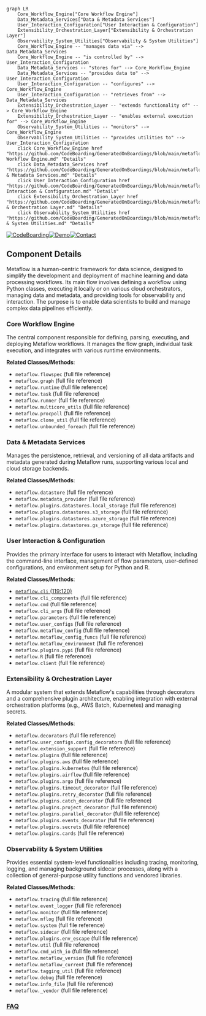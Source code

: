 ```mermaid
graph LR
    Core_Workflow_Engine["Core Workflow Engine"]
    Data_Metadata_Services["Data & Metadata Services"]
    User_Interaction_Configuration["User Interaction & Configuration"]
    Extensibility_Orchestration_Layer["Extensibility & Orchestration Layer"]
    Observability_System_Utilities["Observability & System Utilities"]
    Core_Workflow_Engine -- "manages data via" --> Data_Metadata_Services
    Core_Workflow_Engine -- "is controlled by" --> User_Interaction_Configuration
    Data_Metadata_Services -- "stores for" --> Core_Workflow_Engine
    Data_Metadata_Services -- "provides data to" --> User_Interaction_Configuration
    User_Interaction_Configuration -- "configures" --> Core_Workflow_Engine
    User_Interaction_Configuration -- "retrieves from" --> Data_Metadata_Services
    Extensibility_Orchestration_Layer -- "extends functionality of" --> Core_Workflow_Engine
    Extensibility_Orchestration_Layer -- "enables external execution for" --> Core_Workflow_Engine
    Observability_System_Utilities -- "monitors" --> Core_Workflow_Engine
    Observability_System_Utilities -- "provides utilities to" --> User_Interaction_Configuration
    click Core_Workflow_Engine href "https://github.com/CodeBoarding/GeneratedOnBoardings/blob/main/metaflow/Core Workflow Engine.md" "Details"
    click Data_Metadata_Services href "https://github.com/CodeBoarding/GeneratedOnBoardings/blob/main/metaflow/Data & Metadata Services.md" "Details"
    click User_Interaction_Configuration href "https://github.com/CodeBoarding/GeneratedOnBoardings/blob/main/metaflow/User Interaction & Configuration.md" "Details"
    click Extensibility_Orchestration_Layer href "https://github.com/CodeBoarding/GeneratedOnBoardings/blob/main/metaflow/Extensibility & Orchestration Layer.md" "Details"
    click Observability_System_Utilities href "https://github.com/CodeBoarding/GeneratedOnBoardings/blob/main/metaflow/Observability & System Utilities.md" "Details"
```
[![CodeBoarding](https://img.shields.io/badge/Generated%20by-CodeBoarding-9cf?style=flat-square)](https://github.com/CodeBoarding/CodeBoarding)[![Demo](https://img.shields.io/badge/Try%20our-Demo-blue?style=flat-square)](https://www.codeboarding.org/demo)[![Contact](https://img.shields.io/badge/Contact%20us%20-%20contact@codeboarding.org-lightgrey?style=flat-square)](mailto:contact@codeboarding.org)

## Component Details

Metaflow is a human-centric framework for data science, designed to simplify the development and deployment of machine learning and data processing workflows. Its main flow involves defining a workflow using Python classes, executing it locally or on various cloud orchestrators, managing data and metadata, and providing tools for observability and interaction. The purpose is to enable data scientists to build and manage complex data pipelines efficiently.

### Core Workflow Engine
The central component responsible for defining, parsing, executing, and deploying Metaflow workflows. It manages the flow graph, individual task execution, and integrates with various runtime environments.


**Related Classes/Methods**:

- `metaflow.flowspec` (full file reference)
- `metaflow.graph` (full file reference)
- `metaflow.runtime` (full file reference)
- `metaflow.task` (full file reference)
- `metaflow.runner` (full file reference)
- `metaflow.multicore_utils` (full file reference)
- `metaflow.procpoll` (full file reference)
- `metaflow.clone_util` (full file reference)
- `metaflow.unbounded_foreach` (full file reference)


### Data & Metadata Services
Manages the persistence, retrieval, and versioning of all data artifacts and metadata generated during Metaflow runs, supporting various local and cloud storage backends.


**Related Classes/Methods**:

- `metaflow.datastore` (full file reference)
- `metaflow.metadata_provider` (full file reference)
- `metaflow.plugins.datastores.local_storage` (full file reference)
- `metaflow.plugins.datastores.s3_storage` (full file reference)
- `metaflow.plugins.datastores.azure_storage` (full file reference)
- `metaflow.plugins.datastores.gs_storage` (full file reference)


### User Interaction & Configuration
Provides the primary interface for users to interact with Metaflow, including the command-line interface, management of flow parameters, user-defined configurations, and environment setup for Python and R.


**Related Classes/Methods**:

- <a href="https://github.com/netflix/metaflow/blob/master/metaflow/cli.py#L119-L120" target="_blank" rel="noopener noreferrer">`metaflow.cli` (119:120)</a>
- `metaflow.cli_components` (full file reference)
- `metaflow.cmd` (full file reference)
- `metaflow.cli_args` (full file reference)
- `metaflow.parameters` (full file reference)
- `metaflow.user_configs` (full file reference)
- `metaflow.metaflow_config` (full file reference)
- `metaflow.metaflow_config_funcs` (full file reference)
- `metaflow.metaflow_environment` (full file reference)
- `metaflow.plugins.pypi` (full file reference)
- `metaflow.R` (full file reference)
- `metaflow.client` (full file reference)


### Extensibility & Orchestration Layer
A modular system that extends Metaflow's capabilities through decorators and a comprehensive plugin architecture, enabling integration with external orchestration platforms (e.g., AWS Batch, Kubernetes) and managing secrets.


**Related Classes/Methods**:

- `metaflow.decorators` (full file reference)
- `metaflow.user_configs.config_decorators` (full file reference)
- `metaflow.extension_support` (full file reference)
- `metaflow.plugins` (full file reference)
- `metaflow.plugins.aws` (full file reference)
- `metaflow.plugins.kubernetes` (full file reference)
- `metaflow.plugins.airflow` (full file reference)
- `metaflow.plugins.argo` (full file reference)
- `metaflow.plugins.timeout_decorator` (full file reference)
- `metaflow.plugins.retry_decorator` (full file reference)
- `metaflow.plugins.catch_decorator` (full file reference)
- `metaflow.plugins.project_decorator` (full file reference)
- `metaflow.plugins.parallel_decorator` (full file reference)
- `metaflow.plugins.events_decorator` (full file reference)
- `metaflow.plugins.secrets` (full file reference)
- `metaflow.plugins.cards` (full file reference)


### Observability & System Utilities
Provides essential system-level functionalities including tracing, monitoring, logging, and managing background sidecar processes, along with a collection of general-purpose utility functions and vendored libraries.


**Related Classes/Methods**:

- `metaflow.tracing` (full file reference)
- `metaflow.event_logger` (full file reference)
- `metaflow.monitor` (full file reference)
- `metaflow.mflog` (full file reference)
- `metaflow.system` (full file reference)
- `metaflow.sidecar` (full file reference)
- `metaflow.plugins.env_escape` (full file reference)
- `metaflow.util` (full file reference)
- `metaflow.cmd_with_io` (full file reference)
- `metaflow.metaflow_version` (full file reference)
- `metaflow.metaflow_current` (full file reference)
- `metaflow.tagging_util` (full file reference)
- `metaflow.debug` (full file reference)
- `metaflow.info_file` (full file reference)
- `metaflow._vendor` (full file reference)




### [FAQ](https://github.com/CodeBoarding/GeneratedOnBoardings/tree/main?tab=readme-ov-file#faq)